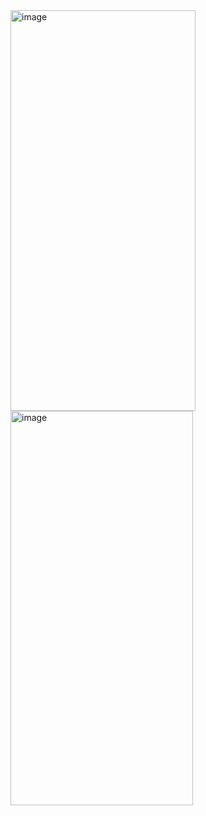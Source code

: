 <img width="296" height="641" alt="image" src="https://github.com/user-attachments/assets/c25b8289-55ee-4d78-b5a4-4999d15344d4" />
<img width="292" height="631" alt="image" src="https://github.com/user-attachments/assets/cf410deb-d01a-4e1d-a71c-96e2d5ab4605" />
